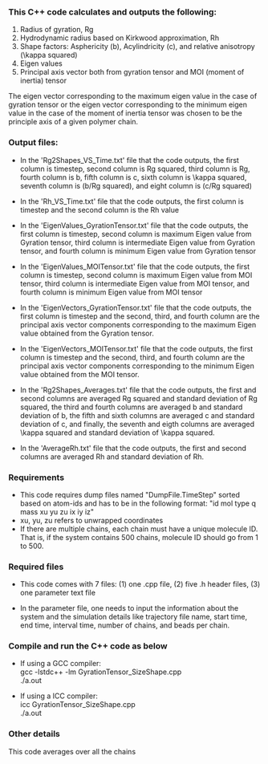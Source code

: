 ### This C++ code calculates and outputs the following:

1) Radius of gyration, Rg
2) Hydrodynamic radius based on Kirkwood approximation, Rh
3) Shape factors: Asphericity (b), Acylindricity (c), and relative anisotropy (\kappa squared)
4) Eigen values
5) Principal axis vector both from gyration tensor and MOI (moment of inertia) tensor

The eigen vector corresponding to the maximum eigen value in the case of gyration tensor or the eigen vector corresponding to the 
minimum eigen value in the case of the moment of inertia tensor was chosen to be the principle axis of a given polymer chain.

### Output files:

* In the 'Rg2Shapes_VS_Time.txt' file that the code outputs, the first column is timestep, second column is Rg squared, third column is Rg, fourth column is b, fifth column is c, sixth column is \kappa squared, seventh column is (b/Rg squared), and eight column is (c/Rg squared)

* In the 'Rh_VS_Time.txt' file that the code outputs, the first column is timestep and the second column is the Rh value

* In the 'EigenValues_GyrationTensor.txt' file that the code outputs, the first column is timestep, second column is maximum Eigen value from Gyration tensor, third column is intermediate Eigen value from Gyration tensor, and fourth column is minimum Eigen value from Gyration tensor

* In the 'EigenValues_MOITensor.txt' file that the code outputs, the first column is timestep, second column is maximum Eigen value from MOI tensor, third column is intermediate Eigen value from MOI tensor, and fourth column is minimum Eigen value from MOI tensor

* In the 'EigenVectors_GyrationTensor.txt' file that the code outputs, the first column is timestep and the second, third, and fourth column are the principal axis vector components corresponding to the maximum Eigen value obtained from the Gyration tensor.

* In the 'EigenVectors_MOITensor.txt' file that the code outputs, the first column is timestep and the second, third, and fourth column are the principal axis vector components corresponding to the minimum Eigen value obtained from the MOI tensor.

* In the 'Rg2Shapes_Averages.txt' file that the code outputs, the first and second columns are averaged Rg squared and standard deviation of Rg squared, the third and fourth columns are averaged b and standard deviation of b, the fifth and sixth columns are averaged c and standard deviation of c, and finally, the seventh and eigth columns are averaged \kappa squared and standard deviation of \kappa squared.

* In the 'AverageRh.txt' file that the code outputs, the first and second columns are averaged Rh and standard deviation of Rh.


### Requirements

* This code requires dump files named "DumpFile.TimeStep" sorted based on atom-ids and has to be in the following format: "id mol type q mass xu yu zu ix iy iz"  
* xu, yu, zu refers to unwrapped coordinates
* If there are multiple chains, each chain must have a unique molecule ID.  That is, if the system contains 500 chains, molecule ID should go from 1 to 500.  

### Required files

* This code comes with 7 files: (1) one .cpp file, (2) five .h header files, (3) one parameter text file

* In the parameter file, one needs to input the information about the system and the simulation details like trajectory file name, start time, end time, interval time, number of chains, and beads per chain.  

### Compile and run the C++ code as below

* If using a GCC compiler:  
    gcc -lstdc++ -lm  GyrationTensor_SizeShape.cpp   
    ./a.out
    
* If using a ICC compiler:  
    icc GyrationTensor_SizeShape.cpp   
    ./a.out
    
### Other details

This code averages over all the chains



